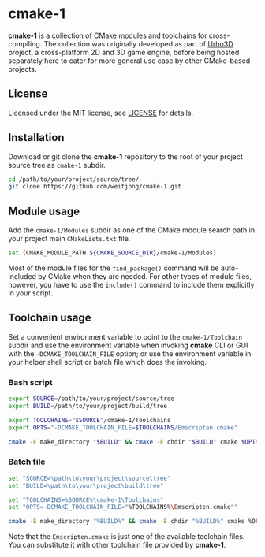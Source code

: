 # cmake-1

**cmake-1** is a collection of CMake modules and toolchains for cross-compiling. The collection was originally developed as part of [Urho3D](https://urho3d.github.io/) project, a cross-platform 2D and 3D game engine, before being hosted separately here to cater for more general use case by other CMake-based projects. 

## License

Licensed under the MIT license, see [LICENSE](https://github.com/weitjong/cmake-1/blob/master/LICENSE) for details.

## Installation

Download or git clone the **cmake-1** repository to the root of your project source tree as `cmake-1` subdir.

```bash
cd /path/to/your/project/source/tree/
git clone https://github.com/weitjong/cmake-1.git
```

## Module usage

Add the `cmake-1/Modules` subdir as one of the CMake module search path in your project main `CMakeLists.txt` file.

```bash
set (CMAKE_MODULE_PATH ${CMAKE_SOURCE_DIR}/cmake-1/Modules)
```

Most of the module files for the `find_package()` command will be auto-included by CMake when they are needed. For other types of module files, however, you have to use the `include()` command to include them explicitly in your script.

## Toolchain usage

Set a convenient environment variable to point to the `cmake-1/Toolchain` subdir and use the environment variable when invoking **cmake** CLI or GUI with the `-DCMAKE_TOOLCHAIN_FILE` option; or use the environment variable in your helper shell script or batch file which does the invoking.

### Bash script

```bash
export SOURCE=/path/to/your/project/source/tree
export BUILD=/path/to/your/project/build/tree

export TOOLCHAINS="$SOURCE"/cmake-1/Toolchains
export OPTS="-DCMAKE_TOOLCHAIN_FILE=$TOOLCHAINS/Emscripten.cmake"

cmake -E make_directory "$BUILD" && cmake -E chdir "$BUILD" cmake $OPTS $@ "$SOURCE"

```

### Batch file

```bash
set "SOURCE=\path\to\your\project\source\tree"
set "BUILD=\path\to\your\project\build\tree"

set "TOOLCHAINS=%SOURCE%\cmake-1\Toolchains"
set "OPTS=-DCMAKE_TOOLCHAIN_FILE="%TOOLCHAINS%\Emscripten.cmake""

cmake -E make_directory "%BUILD%" && cmake -E chdir "%BUILD%" cmake %OPTS% %* "%SOURCE%"
```

Note that the `Emscripten.cmake` is just one of the available toolchain files. You can substitute it with other toolchain file provided by **cmake-1**.
